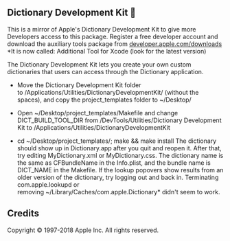 ## Dictionary Development Kit :closed_book:

This is a mirror of Apple's Dictionary Development Kit to give more Developers access to this package.
Register a free developer account and download the auxiliary tools package from [developer.apple.com/downloads](developer.apple.com/downloads)
*It is now called: Additional Tool for Xcode (look for the latest version)

The Dictionary Development Kit lets you create your own custom dictionaries that users can access through the Dictionary application.

* Move the Dictionary Development Kit folder to /Applications/Utilities/DictionaryDevelopmentKit/ (without the spaces), and copy the project_templates folder to ~/Desktop/

* Open ~/Desktop/project_templates/Makefile and change DICT_BUILD_TOOL_DIR from /DevTools/Utilities/Dictionary Development Kit to /Applications/Utilities/DictionaryDevelopmentKit

* cd ~/Desktop/project_templates/; make && make install
The dictionary should show up in Dictionary.app after you quit and reopen it. After that, try editing MyDictionary.xml or MyDictionary.css. The dictionary name is the same as CFBundleName in the Info.plist, and the bundle name is DICT_NAME in the Makefile.
If the lookup popovers show results from an older version of the dictionary, try logging out and back in. Terminating com.apple.lookupd or removing ~/Library/Caches/com.apple.Dictionary* didn't seem to work.

## Credits
Copyright © 1997-2018 Apple Inc. All rights reserved.
